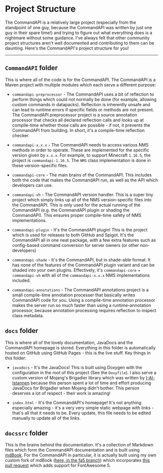 # Project Structure

The CommandAPI is a relatively large project (especially from the standpoint of one guy, because the CommandAPI was written by just one guy in their spare time!) and trying to figure out what everything does is a nightmare without some guidance. I've always felt that other community project structures aren't well documented and contributing to them can be daunting. Here's the CommandAPI's project structure for you!

-----

## `CommandAPI` folder

This is where all of the code is for the CommandAPI. The CommandAPI is a Maven project with multiple modules which each serve a different purpose:

- `commandapi-preprocessor` - The CommandAPI uses a bit of reflection to perform things which could not normally be done (for example, allowing custom commands in datapacks). Reflection is inherently unsafe and can lead to runtime errors if specific fields or methods are not present. The CommandAPI preprocessor project is a source annotation processor that checks all declared reflection calls and looks up at compile-time whether those calls are possible - if not, it prevents the CommandAPI from building. In short, it's a compile-time reflection checker.

- `commandapi-x.x.x` - The CommandAPI needs to access various NMS methods in order to operate. These are implemented for the specific version given by `x.x.x`. For example, to support Minecraft `1.16.5`, the project is `commandapi-1.16.5`. The `NMS` class implementation is done in these version-specific files.

- `commandapi-core` - The main brains of the CommandAPI. This includes both the code that makes the CommandAPI run, as well as the API which developers can use.

- `commandapi-vh` - The CommandAPI version handler. This is a super tiny project which simply links up all of the NMS version-specific files into the CommandAPI. This is only used for the actual running of the CommandAPI (e.g. the CommandAPI plugin or shading the CommandAPI). This ensures proper compile-time safety of NMS implementations.

- `commandapi-plugin` - It's the CommandAPI plugin! This is the project which is used for releases to both GitHub and Spigot. It's the CommandAPI all in one neat package, with a few extra features such as config-based command conversion for server owners (or other non-developers)

- `commandapi-shade` - It's the CommandAPI, but in shade-able format. It has none of the features of the CommandAPI plugin variant and can be shaded into your own plugins. Effectively, it's `commandapi-core` + `commandapi-vh` with all of the `commandapi-x.x.x` NMS implementations included.

- `commandapi-annotations` - The CommandAPI annotations project is a small compile-time annotation processer that basically writes CommandAPI code for you. Using a compile-time annotation processor makes the server run so much faster than using a runtime-annotation processor, because annotation processing requires reflection to inspect class metadata.

## `docs` folder

This is where all of the lovely documentation, JavaDocs and the CommandAPI homepage is stored. Everything in this folder is automatically hosted on GitHub using GitHub Pages - this is the live stuff. Key things in this folder:

- `javadocs` - It's the JavaDocs! This is built using Doxygen with the configuration in the root of this project (See the `Doxyfile`). I also serve a custom version of Mojang's Brigadier library which was written by [I-Al-Istannen](https://github.com/I-Al-Istannen/brigadier) because this person spent a lot of time and effort producing JavaDocs for Brigadier when Mojang didn't bother. This person deserves a lot of respect - their work is amazing!

- `index.html` - It's the CommandAPI's homepage! It's not anything especially amazing - it's a very very simple static webpage with links - that's all that it needs to be. Every update, this file needs to be edited manually to update all of the links.

## `docssrc` folder

This is the brains behind the documentation. It's a collection of Markdown files which form the CommandAPI documentation and is built using [mdBook](https://github.com/rust-lang/mdBook). For the CommandAPI in particular, it is actually built using my own custom fork of mdBook ([here, in the fa5 branch](https://github.com/JorelAli/mdBook/tree/fa5)) which incorporates [this pull request](https://github.com/rust-lang/mdBook/pull/1225) which adds support for FontAwesome 5.